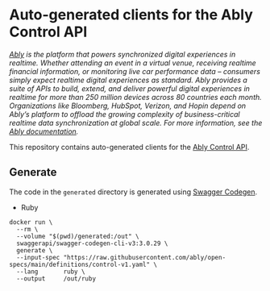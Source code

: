 # Auto-generated clients for the Ably Control API

_[Ably](https://ably.com) is the platform that powers synchronized digital experiences in realtime. Whether attending an event in a virtual venue, receiving realtime financial information, or monitoring live car performance data – consumers simply expect realtime digital experiences as standard. Ably provides a suite of APIs to build, extend, and deliver powerful digital experiences in realtime for more than 250 million devices across 80 countries each month. Organizations like Bloomberg, HubSpot, Verizon, and Hopin depend on Ably’s platform to offload the growing complexity of business-critical realtime data synchronization at global scale. For more information, see the [Ably documentation](https://ably.com/documentation)._

This repository contains auto-generated clients for the [Ably Control API](https://ably.com/documentation/control-api).

## Generate

The code in the `generated` directory is generated using [Swagger Codegen](https://github.com/swagger-api/swagger-codegen).

- Ruby

```
docker run \
  --rm \
  --volume "$(pwd)/generated:/out" \
  swaggerapi/swagger-codegen-cli-v3:3.0.29 \
  generate \
  --input-spec "https://raw.githubusercontent.com/ably/open-specs/main/definitions/control-v1.yaml" \
  --lang       ruby \
  --output     /out/ruby
```
